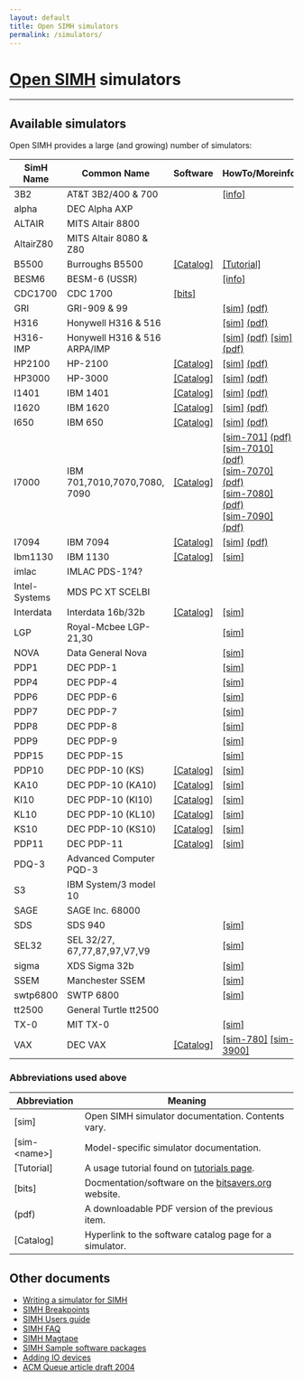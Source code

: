 ```yaml
---
layout: default
title: Open SIMH simulators
permalink: /simulators/
---
```


# [Open SIMH](/) simulators

---

## Available simulators

Open SIMH provides a large (and growing) number of simulators:

| SimH Name     | Common Name                  | Software                                            | HowTo/Moreinfo                                                                                                                                                      |
| ------------- | ---------------------------- | --------------------------------------------------- | ------------------------------------------------------------------------------------------------------------------------------------------------------------------- |
| 3B2           | AT&T 3B2/400 & 700           |                                                     | [\[info\]](https://loomcom.com/3b2/emulator.html)                                                                                                                   |
| alpha         | DEC Alpha AXP                |                                                     |
| ALTAIR        | MITS Altair 8800             |                                                     |
| AltairZ80     | MITS Altair 8080 & Z80       |                                                     |
| B5500         | Burroughs B5500              | [\[Catalog\]](../b5500_sw)                          | [\[Tutorial\]](../B5500_quick_start.pdf)                                                                                                                            |
| BESM6         | BESM-6 (USSR)                |                                                     | [\[info\]](http://www.computer-museum.ru/english/besm6.htm)                                                                                                         |
| CDC1700       | CDC 1700                     | [\[bits\]](https://bitsavers.org/bits/CDC/1700_Cyber18) |
| GRI           | GRI-909 & 99                 |                                                     | [\[sim\]](../simdocs/gri_doc) [(pdf)](../simdocs/gri_doc.pdf)                                                                                                       |
| H316          | Honywell H316 & 516          |                                                     | [\[sim\]](../simdocs/h316_doc) [(pdf)](../simdocs/h316_doc.pdf)                                                                                                     |
| H316-IMP      | Honywell H316 & 516 ARPA/IMP |                                                     | [\[sim\]](../simdocs/h316_imp_doc) [(pdf)](../simdocs/h316_imp_doc.pdf)  [\[sim\]](../simdocs/Summary_of_IMP_IO_Device_Codes_doc) [(pdf)](../simdocs/Summary_of_IMP_IO_Device_Codes_doc.pdf)  |
| HP2100        | HP-2100                      | [\[Catalog\]](../hp2100_sw)                         | [\[sim\]](../simdocs/hp2100_doc) [(pdf)](../simdocs/hp2100_doc.pdf)                                                                                                 |
| HP3000        | HP-3000                      | [\[Catalog\]](../hp3000_sw)                         | [\[sim\]](../simdocs/hp3000_doc) [(pdf)](../simdocs/hp3000_doc.pdf)                                                                                                 |
| I1401         | IBM 1401                     | [\[Catalog\]](../ibm1401_sw)                        | [\[sim\]](../simdocs/i1401_doc) [(pdf)](../simdocs/i1401_doc.pdf)                                                                                                   |
| I1620         | IBM 1620                     | [\[Catalog\]](../ibm1620_sw)                        | [\[sim\]](../simdocs/i1620_doc) [(pdf)](../simdocs/i1620_doc.pdf)                                                                                                   |
| I650          | IBM 650                      | [\[Catalog\]](../ibm650_sw)                         | [\[sim\]](../simdocs/i650_doc)  [(pdf)](../simdocs/i650_doc.pdf)                                                                                                    |
| I7000         | IBM 701,7010,7070,7080, 7090 | [\[Catalog\]](../ibm7000_sw)                        | [\[sim-701\]](../simdocs/i701_doc) [(pdf)](../simdocs/i701_doc.pdf)<br>[\[sim-7010\]](../simdocs/i7010_doc) [(pdf)](../simdocs/i7010_doc.pdf)<br>[\[sim-7070\]](../simdocs/i7070_doc) [(pdf)](../simdocs/i7070_doc.pdf)<br>[\[sim-7080\]](../simdocs/i7080_doc) [(pdf)](../simdocs/i7080_doc.pdf)<br>[\[sim-7090\]](../simdocs/i7090_doc) [(pdf)](../simdocs/i7090_doc.pdf) |
| I7094         | IBM 7094                     | [\[Catalog\]](../ibm7094_sw)                        | [\[sim\]](../simdocs/i7094_doc) [(pdf)](../simdocs/i7094_doc.pdf)                                                                                                   |
| Ibm1130       | IBM 1130                     | [\[Catalog\]](../ibm1130_sw)                        | [\[sim\]](../simdocs/ibm1130)                                                                                                                                       |
| imlac         | IMLAC PDS-1?4?               |                                                     |
| Intel-Systems | MDS PC XT SCELBI             |                                                     |
| Interdata     | Interdata 16b/32b            | [\[Catalog\]](../interdata_sw.md)                   | [\[sim\]](../simdocs/id_doc)                                                                                                                                        
| LGP           | Royal-Mcbee LGP-21,30        |                                                     | [\[sim\]](../simdocs/lgp_doc)                                                                                                                                       |
| NOVA          | Data General Nova            |                                                     | [\[sim\]](../simdocs/nova_doc)                                                                                                                                      |
| PDP1          | DEC PDP-1                    |                                                     | [\[sim\]](../simdocs/pdp1_doc)                                                                                                                                      |
| PDP4          | DEC PDP-4                    |                                                     | [\[sim\]](../simdocs/pdp18b_doc)                                                                                                                                    |
| PDP6          | DEC PDP-6                    |                                                     | [\[sim\]](../simdocs/pdp6_doc)                                                                                                                                      |
| PDP7          | DEC PDP-7                    |                                                     | [\[sim\]](../simdocs/pdp18b_doc)                                                                                                                                    |
| PDP8          | DEC PDP-8                    |                                                     | [\[sim\]](../simdocs/pdp8_doc)                                                                                                                                      |
| PDP9          | DEC PDP-9                    |                                                     | [\[sim\]](../simdocs/pdp18b_doc)                                                                                                                                    |
| PDP15         | DEC PDP-15                   |                                                     | [\[sim\]](../simdocs/pdp18b_doc)                                                                                                                                    |
| PDP10         | DEC PDP-10 (KS)              | [\[Catalog\]](../pdp-10_sw)                         | [\[sim\]](../simdocs/pdp10_doc)                                                                                                                                         |
| KA10          | DEC PDP-10 (KA10)            | [\[Catalog\]](../pdp-10_sw)                         | [\[sim\]](../simdocs/ka10_doc)                                                                                                                                          |
| KI10          | DEC PDP-10 (KI10)            | [\[Catalog\]](../pdp-10_sw)                         | [\[sim\]](../simdocs/ki10_doc)                                                                                                                                          |
| KL10          | DEC PDP-10 (KL10)            | [\[Catalog\]](../pdp-10_sw)                         | [\[sim\]](../simdocs/kl10_doc)                                                                                                                                          |
| KS10          | DEC PDP-10 (KS10)            | [\[Catalog\]](../pdp-10_sw)                         | [\[sim\]](../simdocs/ks10_doc)                                                                                                                                          |
| PDP11         | DEC PDP-11                   | [\[Catalog\]](../pdp-11_sw)                         | [\[sim\]](../simdocs/pdp11_doc)                                                                                                                                         |
| PDQ-3         | Advanced Computer PQD-3      |                                                     |
| S3            | IBM System/3 model 10        |                                                     |
| SAGE          | SAGE Inc. 68000              |                                                     |
| SDS           | SDS 940                      |                                                     | [\[sim\]](../simdocs/sds_doc)                                                                                                                                           |
| SEL32         | SEL 32/27, 67,77,87,97,V7,V9 |                                                     | [\[sim\]](../simdocs/sel32_doc)                                                                                                                                         |
| sigma         | XDS Sigma 32b                |                                                     | [\[sim\]](../simdocs/sigma_doc)                                                                                                                                         |
| SSEM          | Manchester SSEM              |                                                     | [\[sim\]](../simdocs/ssem_doc)                                                                                                                                          |
| swtp6800      | SWTP 6800                    |                                                     | [\[sim\]](../simdocs/swtp6800_doc)                                                                                                                                      |
| tt2500        | General Turtle tt2500        |                                                     |
| TX-0          | MIT TX-0                     |                                                     | [\[sim\]](../simdocs/tx0_doc)                                                                                                                                           |
| VAX           | DEC VAX                      | [\[Catalog\]](../vax_sw)                            | [\[sim-780\]](../simdocs/vax780_doc) [\[sim-3900\]](../simdocs/vax_doc)                                                                                                     |

### Abbreviations used above

| Abbreviation  | Meaning |
|---------------|---------|
|\[sim]         | Open SIMH simulator documentation.  Contents vary. |
|\[sim-\<name>] | Model-specific simulator documentation. |
|\[Tutorial]    | A usage tutorial found on [tutorials page](..//tutorials). |
|\[bits]        | Docmentation/software on the [bitsavers.org](https://bitsavers.org) website. |
| (pdf)         | A downloadable PDF version of the previous item.   |
|\[Catalog]     | Hyperlink to the software catalog page for a simulator. |


## Other documents

- [Writing a simulator for SIMH](../simdocs/simh)
- [SIMH Breakpoints](../simdocs/simh_breakpoints)
- [SIMH Users guide](../simdocs/simh_doc)
- [SIMH FAQ](../simdocs/simh_faq)
- [SIMH Magtape](../simdocs/simh_magtape)
- [SIMH Sample software packages](../simdocs/simh_swre)
- [Adding IO devices](../simdocs/simh_vmio)
- [ACM Queue article draft 2004](../simdocs/simulators_acm_queue_2004)
